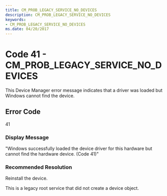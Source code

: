 ```yaml
---
title: CM_PROB_LEGACY_SERVICE_NO_DEVICES
description: CM_PROB_LEGACY_SERVICE_NO_DEVICES
keywords:
- CM_PROB_LEGACY_SERVICE_NO_DEVICES
ms.date: 04/20/2017
---
```


# Code 41 - CM_PROB_LEGACY_SERVICE_NO_DEVICES

This Device Manager error message indicates that a driver was loaded but Windows cannot find the device.

## Error Code

41

### Display Message

"Windows successfully loaded the device driver for this hardware but cannot find the hardware device. (Code 41)"

### Recommended Resolution

Reinstall the device.

This is a legacy root service that did not create a device object.
